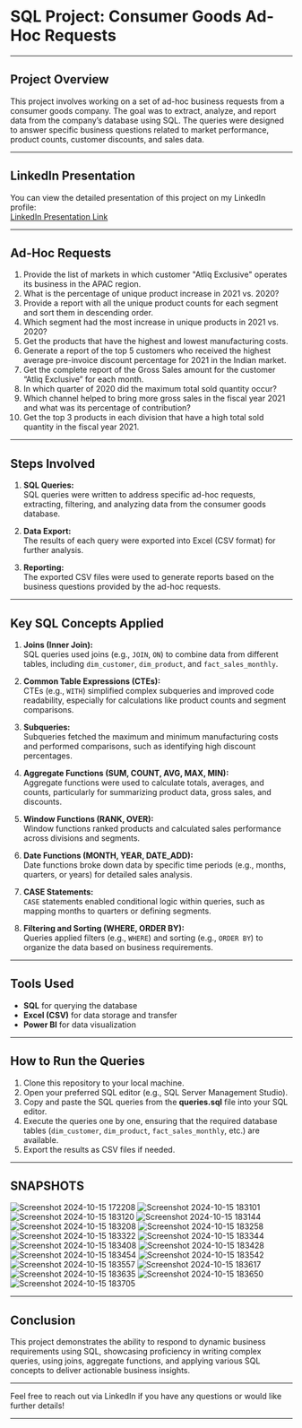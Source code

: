 # SQL Project: Consumer Goods Ad-Hoc Requests

---

## Project Overview

This project involves working on a set of ad-hoc business requests from a consumer goods company. The goal was to extract, analyze, and report data from the company’s database using SQL. The queries were designed to answer specific business questions related to market performance, product counts, customer discounts, and sales data.

---

## LinkedIn Presentation

You can view the detailed presentation of this project on my LinkedIn profile:  
[LinkedIn Presentation Link](https://www.linkedin.com/posts/syedsahil_codebasics-sql-videopresentation-activity-7251950717270163456-NBul?utm_source=share&utm_medium=member_desktop)

---

## Ad-Hoc Requests

1. Provide the list of markets in which customer "Atliq Exclusive" operates its business in the APAC region.
2. What is the percentage of unique product increase in 2021 vs. 2020?
3. Provide a report with all the unique product counts for each segment and sort them in descending order.
4. Which segment had the most increase in unique products in 2021 vs. 2020?
5. Get the products that have the highest and lowest manufacturing costs.
6. Generate a report of the top 5 customers who received the highest average pre-invoice discount percentage for 2021 in the Indian market.
7. Get the complete report of the Gross Sales amount for the customer “Atliq Exclusive” for each month.
8. In which quarter of 2020 did the maximum total sold quantity occur?
9. Which channel helped to bring more gross sales in the fiscal year 2021 and what was its percentage of contribution?
10. Get the top 3 products in each division that have a high total sold quantity in the fiscal year 2021.

---

## Steps Involved

1. **SQL Queries:**  
   SQL queries were written to address specific ad-hoc requests, extracting, filtering, and analyzing data from the consumer goods database.

2. **Data Export:**  
   The results of each query were exported into Excel (CSV format) for further analysis.

3. **Reporting:**  
   The exported CSV files were used to generate reports based on the business questions provided by the ad-hoc requests.

---

## Key SQL Concepts Applied

1. **Joins (Inner Join):**  
   SQL queries used joins (e.g., `JOIN`, `ON`) to combine data from different tables, including `dim_customer`, `dim_product`, and `fact_sales_monthly`.

2. **Common Table Expressions (CTEs):**  
   CTEs (e.g., `WITH`) simplified complex subqueries and improved code readability, especially for calculations like product counts and segment comparisons.

3. **Subqueries:**  
   Subqueries fetched the maximum and minimum manufacturing costs and performed comparisons, such as identifying high discount percentages.

4. **Aggregate Functions (SUM, COUNT, AVG, MAX, MIN):**  
   Aggregate functions were used to calculate totals, averages, and counts, particularly for summarizing product data, gross sales, and discounts.

5. **Window Functions (RANK, OVER):**  
   Window functions ranked products and calculated sales performance across divisions and segments.

6. **Date Functions (MONTH, YEAR, DATE_ADD):**  
   Date functions broke down data by specific time periods (e.g., months, quarters, or years) for detailed sales analysis.

7. **CASE Statements:**  
   `CASE` statements enabled conditional logic within queries, such as mapping months to quarters or defining segments.

8. **Filtering and Sorting (WHERE, ORDER BY):**  
   Queries applied filters (e.g., `WHERE`) and sorting (e.g., `ORDER BY`) to organize the data based on business requirements.

---

## Tools Used

- **SQL** for querying the database
- **Excel (CSV)** for data storage and transfer
- **Power BI** for data visualization

---

## How to Run the Queries

1. Clone this repository to your local machine.
2. Open your preferred SQL editor (e.g., SQL Server Management Studio).
3. Copy and paste the SQL queries from the **queries.sql** file into your SQL editor.
4. Execute the queries one by one, ensuring that the required database tables (`dim_customer`, `dim_product`, `fact_sales_monthly`, etc.) are available.
5. Export the results as CSV files if needed.

---

## SNAPSHOTS

![Screenshot 2024-10-15 172208](https://github.com/user-attachments/assets/00d537c9-3407-4ea9-8974-a7ed3056ec57)
![Screenshot 2024-10-15 183101](https://github.com/user-attachments/assets/c36399ca-4ba3-4182-88bf-6c29f7273f34)
![Screenshot 2024-10-15 183120](https://github.com/user-attachments/assets/4adb5d75-66b6-41f6-ab0d-169a5abfed90)
![Screenshot 2024-10-15 183144](https://github.com/user-attachments/assets/7e2e4696-3bbd-44bb-94f1-7e79794f1b00)
![Screenshot 2024-10-15 183208](https://github.com/user-attachments/assets/6b249e4b-136a-4a6b-bf7c-3187a06e033f)
![Screenshot 2024-10-15 183258](https://github.com/user-attachments/assets/39f8b245-8f5e-4a29-b2c0-320eb6478b41)
![Screenshot 2024-10-15 183322](https://github.com/user-attachments/assets/6d908f3b-63cf-4934-a95f-df3845738ff9)
![Screenshot 2024-10-15 183344](https://github.com/user-attachments/assets/d598023f-a70e-4487-b0a5-d1c687404ce8)
![Screenshot 2024-10-15 183408](https://github.com/user-attachments/assets/83bf7fb8-247c-4259-83a5-51a3e0d79396)
![Screenshot 2024-10-15 183428](https://github.com/user-attachments/assets/1013ed19-69e9-4d45-be01-cf7ac9e1f9fb)
![Screenshot 2024-10-15 183454](https://github.com/user-attachments/assets/0fd5b399-f37c-401e-a0bc-ccb821c82ccc)
![Screenshot 2024-10-15 183542](https://github.com/user-attachments/assets/cdd9527e-55a4-447f-a42a-c82f983f2434)
![Screenshot 2024-10-15 183557](https://github.com/user-attachments/assets/bc68fed1-7579-4c0e-895c-1a0066e8aa34)
![Screenshot 2024-10-15 183617](https://github.com/user-attachments/assets/588ca539-e77a-4b5c-8ef0-d1534815dc15)
![Screenshot 2024-10-15 183635](https://github.com/user-attachments/assets/912da689-6349-4288-8db5-e119657dac55)
![Screenshot 2024-10-15 183650](https://github.com/user-attachments/assets/afc5e9b6-5fb8-4e9d-8428-4415738361c5)
![Screenshot 2024-10-15 183705](https://github.com/user-attachments/assets/9f0bdbe2-6bd0-447c-bcdb-4bcea9187012)

---

## Conclusion

This project demonstrates the ability to respond to dynamic business requirements using SQL, showcasing proficiency in writing complex queries, using joins, aggregate functions, and applying various SQL concepts to deliver actionable business insights.

---

Feel free to reach out via LinkedIn if you have any questions or would like further details!

---

